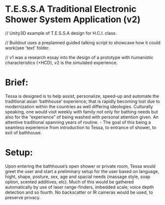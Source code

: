 T.E.S.S.A
Traditional Electronic Shower System Application (v2)
=====

// Unity3D example of T.E.S.S.A design for H.C.I. class.

// Buildout uses a preplanned guided talking script to showcase how it could work(see 'text' folder.

// v1 was a research essay into the design of a prototype with humanistic characteristics (+HCD), v2 is the simulated experience.

Brief:
=====
Tessa is designed is to help assist, personalize, speed-up and automate the traditional asian ‘bathhouse’ experience; that is rapidly becoming lost due to modernization within the countries as well differing ideologies. Culturally speaking, one would visit weekly with family not only for bathing needs but also for the “experience” of being washed with personal attention given. An attentive traditional spanning years of routine. - The goal of this being a seamless experience from introduction to Tessa, to entrance of shower, to exit of bathhouse.

Setup:
=====
Upon entering the bathhouse’s open shower or private room, Tessa would greet the user and start a preliminary setup for the user based on language, hight, shape, posture, sex, age and spacial needs (massage style, soap option, scented additives, etc). Much of this would be gathered automatically by use of laser range-finders, imbedded scale, voice depth detection and so fourth. No backscatter or IR cameras would be used, to preserve privacy.
